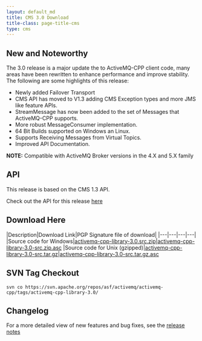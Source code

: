 ```yaml
---
layout: default_md
title: CMS 3.0 Download
title-class: page-title-cms
type: cms
---
```


New and Noteworthy
------------------

The 3.0 release is a major update the to ActiveMQ-CPP client code, many areas have been rewritten to enhance performance and improve stability. The following are some highlights of this release:

*   Newly added Failover Transport
*   CMS API has moved to V1.3 adding CMS Exception types and more JMS like feature APIs.
*   StreamMessage has now been added to the set of Messages that ActiveMQ-CPP supports.
*   More robust MessageConsumer implementation.
*   64 Bit Builds supported on Windows an Linux.
*   Supports Receiving Messages from Virtual Topics.
*   Improved API Documentation.  

**NOTE:** Compatible with ActiveMQ Broker versions in the 4.X and 5.X family

API
---

This release is based on the CMS 1.3 API.

Check out the API for this release [here](http://activemq.apache.org/cms/api_docs/activemqcpp-3.0)

Download Here
-------------

|Description|Download Link|PGP Signature file of download|
|---|---|---|---|
|Source code for Windows|[activemq-cpp-library-3.0.src.zip](http://archive.apache.org/dist/activemq/activemq-cpp/source/activemq-cpp-library-3.0-src.zip)|[activemq-cpp-library-3.0-src.zip.asc](http://archive.apache.org/dist/activemq/activemq-cpp/source/activemq-cpp-library-3.0-src.zip.asc)
|Source code for Unix (gzipped)|[activemq-cpp-library-3.0-src.tar.gz](http://archive.apache.org/dist/activemq/activemq-cpp/source/activemq-cpp-library-3.0-src.tar.gz)|[activemq-cpp-library-3.0-src.tar.gz.asc](http://archive.apache.org/dist/activemq/activemq-cpp/source/activemq-cpp-library-3.0-src.tar.gz.asc)

SVN Tag Checkout
----------------
```
svn co https://svn.apache.org/repos/asf/activemq/activemq-cpp/tags/activemq-cpp-library-3.0/
```

Changelog
---------

For a more detailed view of new features and bug fixes, see the [release notes](https://issues.apache.org/jira/secure/ReleaseNote.jspa?projectId=12311207&version=12315657)

